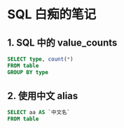 # SQL 白痴的笔记

## 1. SQL 中的 value_counts
```sql
SELECT type, count(*)
FROM table
GROUP BY type
```

## 2. 使用中文 alias

```sql
SELECT aa AS `中文名`
FROM table
```
